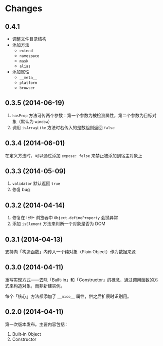 # Changes

## 0.4.1

* 调整文件目录结构
* 添加方法
    * `extend`
    * `namespace`
    * `mask`
    * `alias`
* 添加属性
    * `__meta__`
    * `platform`
    * `browser`

## 0.3.5 (2014-06-19)

1.  `hasProp` 方法可传两个参数：第一个参数为被检测属性，第二个参数为目标对象（默认为 `window`）
2.  调用 `isArrayLike` 方法时若传入的是数组则返回 `false`

## 0.3.4 (2014-06-01)

在定义方法时，可以通过添加 `expose: false` 来禁止被添加到宿主对象上

## 0.3.3 (2014-05-09)

1.  `validator` 默认返回 `true`
2.  修复 bug

## 0.3.2 (2014-04-14)

1.  修复在 IE9- 浏览器中 `Object.defineProperty` 会抛异常
2.  添加 `isElement` 方法来判断一个对象是否为 DOM

## 0.3.1 (2014-04-13)

支持向「构造函数」内传入一个纯对象（Plain Object）作为数据来源

## 0.3.0 (2014-04-11)

重写实现方式——去除「Built-in」和「Constructor」的概念，通过调用函数的方式来构造对象，而非新建实例。

每个「核心」方法都添加了 `__miso__` 属性，供之后扩展时识别用。

## 0.2.0 (2014-04-11)

第一次版本发布。主要内容包括：

1.  Built-in Object
2.  Constructor

